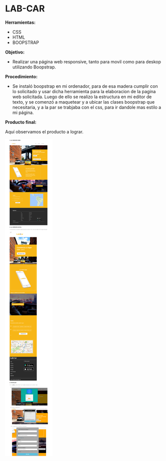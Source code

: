 # LAB-CAR 

**Herramientas:**

* CSS
* HTML
* BOOPSTRAP 

**Objetivo:**
* Realizar una página web responsive, tanto para movil como para deskop utilizando Boopstrap.

**Procedimiento:**

 * Se instaló boopstrap en mi ordenador, para de esa madera cumplir con lo solicitado y usar dicha herramienta para la elaboracion de la pagina web solicitada.
 Luego de ello se realizo la estructura en mi editor de texto, y se comenzó a maquetear y a ubicar las clases boopstrap que necesitaria, y a la par se trabjaba con el css, para ir dandole mas estilo a mi página.

**Producto final:**

Aquí observamos el producto a lograr.

![sin titulo](assets/images/final.png)

